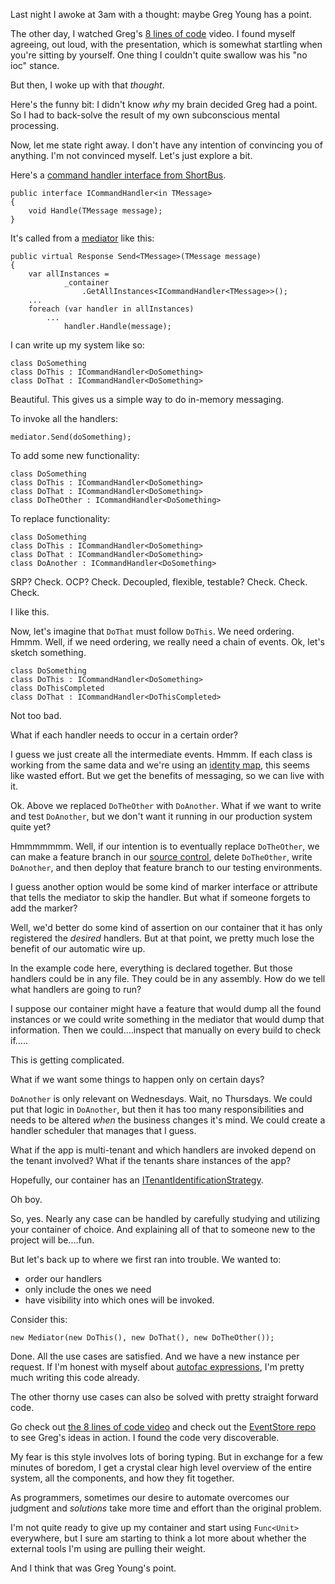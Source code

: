 ﻿Last night I awoke at 3am with a thought: maybe Greg Young has a point.

The other day, I watched Greg's [8 lines of code][eight-lines] video. I found myself agreeing, out loud, with the presentation, which is somewhat startling when you're sitting by yourself. One thing I couldn't quite swallow was his "no ioc" stance.

But then, I woke up with that _thought_.

Here's the funny bit: I didn't know _why_ my brain decided Greg had a point. So I had to back-solve the result of my own subconscious mental processing.

Now, let me state right away. I don't have any intention of convincing you of anything. I'm not convinced myself. Let's just explore a bit.

Here's a [command handler interface from ShortBus][shortbus-icommandhandler].

	public interface ICommandHandler<in TMessage>
    {
        void Handle(TMessage message);
    }

It's called from a [mediator] like this: 

	public virtual Response Send<TMessage>(TMessage message)
    {
        var allInstances = 
				_container
					.GetAllInstances<ICommandHandler<TMessage>>();
		...
        foreach (var handler in allInstances)
            ...
                handler.Handle(message);

I can write up my system like so:

	class DoSomething
	class DoThis : ICommandHandler<DoSomething> 
	class DoThat : ICommandHandler<DoSomething> 
	
Beautiful. This gives us a simple way to do in-memory messaging. 

To invoke all the handlers:

	mediator.Send(doSomething);
  
To add some new functionality:
	
	class DoSomething
	class DoThis : ICommandHandler<DoSomething> 
	class DoThat : ICommandHandler<DoSomething> 
	class DoTheOther : ICommandHandler<DoSomething>
	
To replace functionality:

	class DoSomething
	class DoThis : ICommandHandler<DoSomething> 
	class DoThat : ICommandHandler<DoSomething> 
	class DoAnother : ICommandHandler<DoSomething>


SRP? Check. OCP? Check. Decoupled, flexible, testable? Check. Check. Check. 

I like this.

Now, let's imagine that `DoThat` must follow `DoThis`. We need ordering. Hmmm. Well, if we need ordering, we really need a chain of events. Ok, let's sketch something.

	class DoSomething
	class DoThis : ICommandHandler<DoSomething> 
	class DoThisCompleted
	class DoThat : ICommandHandler<DoThisCompleted>

Not too bad. 

What if each handler needs to occur in a certain order? 

I guess we just create all the intermediate events. Hmmm. If each class is working from the same data and we're using an [identity map], this seems like wasted effort. But we get the benefits of messaging, so we can live with it.

Ok. Above we replaced `DoTheOther` with `DoAnother`. What if we want to write and test `DoAnother`, but we don't want it running in our production system quite yet? 

Hmmmmmmm. Well, if our intention is to eventually replace `DoTheOther`, we can make a feature branch in our [source control][git], delete `DoTheOther`, write `DoAnother`, and then deploy that feature branch to our testing environments.

I guess another option would be some kind of marker interface or attribute that tells the mediator to skip the handler. But what if someone forgets to add the marker? 

Well, we'd better do some kind of assertion on our container that it has only registered the _desired_ handlers. But at that point, we pretty much lose the benefit of our automatic wire up.

In the example code here, everything is declared together. But those handlers could be in any file. They could be in any assembly. How do we tell what handlers are going to run? 

I suppose our container might have a feature that would dump all the found instances or we could write something in the mediator that would dump that information. Then we could....inspect that manually on every build to check if..... 

This is getting complicated.

What if we want some things to happen only on certain days? 

`DoAnother` is only relevant on Wednesdays. Wait, no Thursdays. We could put that logic in `DoAnother`, but then it has too many responsibilities and needs to be altered _when_ the business changes it's mind. We could create a handler scheduler that manages that I guess.

What if the app is multi-tenant and which handlers are invoked depend on the tenant involved? What if the tenants share instances of the app? 

Hopefully, our container has an [ITenantIdentificationStrategy][autofac-multi].

Oh boy. 

So, yes. Nearly any case can be handled by carefully studying and utilizing your container of choice. And explaining all of that to someone new to the project will be....fun.

But let's back up to where we first ran into trouble. We wanted to:

* order our handlers
* only include the ones we need
* have visibility into which ones will be invoked. 

Consider this:

	new Mediator(new DoThis(), new DoThat(), new DoTheOther());

Done. All the use cases are satisfied. And we have a new instance per request. If I'm honest with myself about [autofac expressions][autofac-expressions], I'm pretty much writing this code already. 

The other thorny use cases can also be solved with pretty straight forward code.

Go check out [the 8 lines of code video][eight-lines] and check out the [EventStore repo][event-store] to see Greg's ideas in action. I found the code very discoverable.

My fear is this style involves lots of boring typing. But in exchange for a few minutes of boredom, I get a crystal clear high level overview of the entire system, all the components, and how they fit together. 

As programmers, sometimes our desire to automate overcomes our judgment and _solutions_ take more time and effort than the original problem.

I'm not quite ready to give up my container and start using `Func<Unit>` everywhere, but I sure am starting to think a lot more about whether the external tools I'm using are pulling their weight. 

And I think that was Greg Young's point.

		

[eight-lines]: http://www.infoq.com/presentations/8-lines-code-refactoring
[shortbus-icommandhandler]: https://github.com/mhinze/ShortBus/blob/master/ShortBus/ICommandHandler.cs#L5
[mediator]: https://github.com/mhinze/ShortBus/blob/master/ShortBus/Mediator.cs#L43
[identity map]: http://martinfowler.com/eaaCatalog/identityMap.html
[git]: http://git-scm.com/
[autofac-multi]: http://stackoverflow.com/a/14017242/214073
[autofac-expressions]: http://www.codeproject.com/Articles/25380/Dependency-Injection-with-Autofac#registering-a-component-created-with-an-expression
[event-store]: https://github.com/EventStore/EventStore/blob/master/src/EventStore/EventStore.Core/SingleVNode.cs